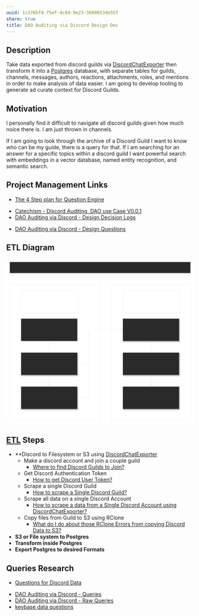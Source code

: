 ```yaml
---
uuid: 1c376bfd-75ef-4c0d-9e23-3680653de55f
share: true
title: DAO Auditing via Discord Design Doc
---
```

## Description

Take data exported from discord guilds via [DiscordChatExporter](/undefined) then transform it into a [Postgres](/5d70cd64-3134-4b62-8879-12f1f8bb4afe) database, with separate tables for guilds, channels, messages, authors, reactions, attachments, roles, and mentions in order to make analysis of data easier. I am going to develop tooling to generate ad curate context for Discord Guilds.

## Motivation

I personally find it difficult to navigate all discord guilds given how much noice there is. I am just thrown in channels. 

If I am going to look through the archive of a Discord Guild I want to know who can be my guide, there is a query for that. If I am searching for an answer for a specific topics within a discord guild I want powerful search with embeddings in a vector database, named entity recognition, and semantic search.

## Project Management Links

* [The 4 Step plan for Question Engine](/8d4d461f-49f7-4dbd-829f-807d0bb602df)
- [Catechism - Discord Auditing, DAO use Case V0.0.1](/undefined)
- [DAO Auditing via Discord - Design Decision Logs](/undefined)
* [DAO Auditing via Discord - Design Questions](/undefined)

## ETL Diagram

![Discord ETL](DiscordETL.svg)
## [ETL](/7e381790-c582-4f58-9350-ef2e51efa9cf) Steps

* **Discord to Filesystem or S3 using [DiscordChatExporter](/undefined)
	* Make a discord account and join a couple guild
		* [Where to find Discord Guilds to Join?](/undefined)
	* Get Discord Authentication Token
		* [How to get Discord User Token?](/undefined)
	* Scrape a single Discord Guild
		* [How to scrape a Single Discord Guild?](/undefined)
	* Scrape all data on a single Discord Account
		* [How to scrape a data from a Single Discord Account using DiscordChatExporter?](/undefined)
	* Copy files from Guild to S3 using RClone
		* [What do I do about those RClone Errors from copying Discord Data to S3?](/undefined)
* **S3 or File system to Postgres**
* **Transform inside Postgres**
* **Export Postgres to desired Formats**

## Queries Research

* [Questions for Discord Data](/46abc67b-bbe7-4800-82f5-f08d4c457ef0)
- [DAO Auditing via Discord - Queries](/d5e65c1e-f806-49b1-87dd-bd9c24220f03)
- [DAO Auditing via Discord - Raw Queries](/undefined)
- [keybase data questions](/e8844eeb-76f6-4df1-b639-dc776b63ffc1)